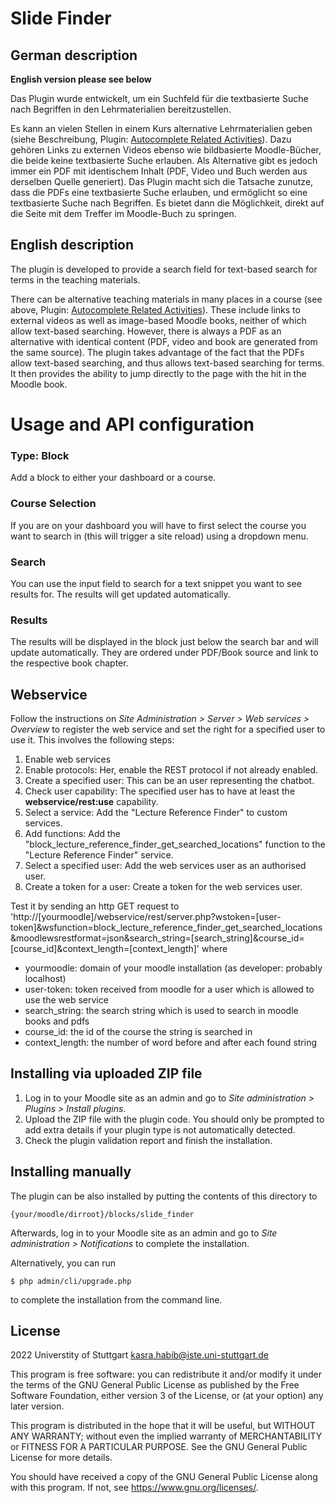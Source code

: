 # Slide Finder #

## German description

**English version please see below**

Das Plugin wurde entwickelt, um ein Suchfeld für die textbasierte Suche nach Begriffen in den Lehrmaterialien bereitzustellen. 

Es kann an vielen Stellen in einem Kurs alternative Lehrmaterialien geben (siehe Beschreibung, Plugin: [Autocomplete Related Activities](https://github.com/SE-Stuttgart/kib3_moodleplugin_autocompleteactivities/blob/master/README.md)). Dazu gehören Links zu externen Videos ebenso wie bildbasierte Moodle-Bücher, die beide keine textbasierte Suche erlauben. Als Alternative gibt es jedoch immer ein PDF mit identischem Inhalt (PDF, Video und Buch werden aus derselben Quelle generiert). Das Plugin macht sich die Tatsache zunutze, dass die PDFs eine textbasierte Suche erlauben, und ermöglicht so eine textbasierte Suche nach Begriffen. Es bietet dann die Möglichkeit, direkt auf die Seite mit dem Treffer im Moodle-Buch zu springen.

## English description

The plugin is developed to provide a search field for text-based search for terms in the teaching materials. 

There can be alternative teaching materials in many places in a course (see above, Plugin: [Autocomplete Related Activities](https://github.com/SE-Stuttgart/kib3_moodleplugin_autocompleteactivities/blob/master/README.md)). These include links to external videos as well as image-based Moodle books, neither of which allow text-based searching. However, there is always a PDF as an alternative with identical content (PDF, video and book are generated from the same source). The plugin takes advantage of the fact that the PDFs allow text-based searching, and thus allows text-based searching for terms. It then provides the ability to jump directly to the page with the hit in the Moodle book.


# Usage and API configuration

### Type: Block
Add a block to either your dashboard or a course.

### Course Selection
If you are on your dashboard you will have to first select the course you want to search in (this will trigger a site reload) using a dropdown menu.

### Search
You can use the input field to search for a text snippet you want to see results for. The results will get updated automatically.

### Results
The results will be displayed in the block just below the search bar and will update automatically.
They are ordered under PDF/Book source and link to the respective book chapter.

## Webservice

Follow the instructions on _Site Administration > Server > Web services > Overview_ to register the web service and set the right for a specified user to use it.
This involves the following steps:
1. Enable web services
2. Enable protocols: Her, enable the REST protocol if not already enabled.
3. Create a specified user: This can be an user representing the chatbot.
4. Check user capability: The specified user has to have at least the __webservice/rest:use__ capability.
5. Select a service: Add the "Lecture Reference Finder" to custom services.
6. Add functions: Add the "block_lecture_reference_finder_get_searched_locations" function to the "Lecture Reference Finder" service.
7. Select a specified user: Add the web services user as an authorised user.
8. Create a token for a user: Create a token for the web services user.

Test it by sending an http GET request to
'http://[yourmoodle]/webservice/rest/server.php?wstoken=[user-token]&wsfunction=block_lecture_reference_finder_get_searched_locations&moodlewsrestformat=json&search_string=[search_string]&course_id=[course_id]&context_length=[context_length]'
where
- yourmoodle: domain of your moodle installation (as developer: probably localhost)
- user-token: token received from moodle for a user which is allowed to use the web service
- search_string: the search string which is used to search in moodle books and pdfs
- course_id: the id of the course the string is searched in
- context_length: the number of word before and after each found string



## Installing via uploaded ZIP file ##

1. Log in to your Moodle site as an admin and go to _Site administration >
   Plugins > Install plugins_.
2. Upload the ZIP file with the plugin code. You should only be prompted to add
   extra details if your plugin type is not automatically detected.
3. Check the plugin validation report and finish the installation.

## Installing manually ##

The plugin can be also installed by putting the contents of this directory to

    {your/moodle/dirroot}/blocks/slide_finder

Afterwards, log in to your Moodle site as an admin and go to _Site administration >
Notifications_ to complete the installation.

Alternatively, you can run

    $ php admin/cli/upgrade.php

to complete the installation from the command line.

## License ##

2022 Universtity of Stuttgart kasra.habib@iste.uni-stuttgart.de

This program is free software: you can redistribute it and/or modify it under
the terms of the GNU General Public License as published by the Free Software
Foundation, either version 3 of the License, or (at your option) any later
version.

This program is distributed in the hope that it will be useful, but WITHOUT ANY
WARRANTY; without even the implied warranty of MERCHANTABILITY or FITNESS FOR A
PARTICULAR PURPOSE.  See the GNU General Public License for more details.

You should have received a copy of the GNU General Public License along with
this program.  If not, see <https://www.gnu.org/licenses/>.
